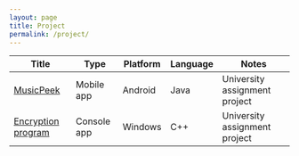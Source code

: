 ```yaml
---
layout: page
title: Project
permalink: /project/
---
```


|Title|Type|Platform|Language|Notes|
|---|---|---|---|---|
|[MusicPeek](https://github.com/adriank09/MusicPeek)|Mobile app|Android|Java|University assignment project|
|[Encryption program](https://github.com/adriank09/A340CT1)|Console app|Windows|C++|University assignment project|
